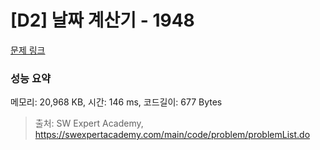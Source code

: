 # [D2] 날짜 계산기 - 1948 

[문제 링크](https://swexpertacademy.com/main/code/problem/problemDetail.do?contestProbId=AV5PnnU6AOsDFAUq) 

### 성능 요약

메모리: 20,968 KB, 시간: 146 ms, 코드길이: 677 Bytes



> 출처: SW Expert Academy, https://swexpertacademy.com/main/code/problem/problemList.do